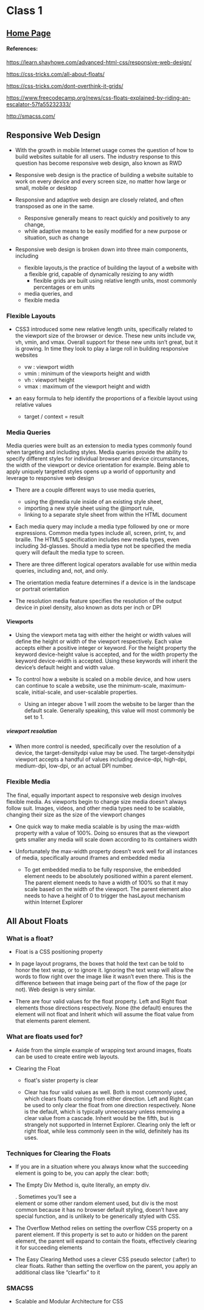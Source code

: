 # Class 1

## [Home Page](../README.md)

#### References:

https://learn.shayhowe.com/advanced-html-css/responsive-web-design/

https://css-tricks.com/all-about-floats/

https://css-tricks.com/dont-overthink-it-grids/

https://www.freecodecamp.org/news/css-floats-explained-by-riding-an-escalator-57fa55232333/  

http://smacss.com/  

## Responsive Web Design

- With the growth in mobile Internet usage comes the question of how to build websites suitable for all users. The industry response to this question has become responsive web design, also known as RWD

- Responsive web design is the practice of building a website suitable to work on every device and every screen size, no matter how large or small, mobile or desktop

- Responsive and adaptive web design are closely related, and often transposed as one in the same. 
    - Responsive generally means to react quickly and positively to any change, 
    - while adaptive means to be easily modified for a new purpose or situation, such as change

- Responsive web design is broken down into three main components, including 
    - flexible layouts,is the practice of building the layout of a website with a flexible grid, capable of dynamically resizing to any width
        - flexible grids are built using relative length units, most commonly percentages or em units
    - media queries, and 
    - flexible media


### Flexible Layouts


- CSS3 introduced some new relative length units, specifically related to the viewport size of the browser or device. These new units include vw, vh, vmin, and vmax. Overall support for these new units isn’t great, but it is growing. In time they look to play a large roll in building responsive websites
    - vw : viewport width
    - vmin : minimum of the viewports height and width
    - vh : viewport height
    - vmax : maximum of the viewport height and width

- an easy formula to help identify the proportions of a flexible layout using relative values
    - target / context = result

### Media Queries

Media queries were built as an extension to media types commonly found when targeting and including styles. Media queries provide the ability to specify different styles for individual browser and device circumstances, the width of the viewport or device orientation for example. Being able to apply uniquely targeted styles opens up a world of opportunity and leverage to responsive web design

- There are a couple different ways to use media queries, 
    - using the @media rule inside of an existing style sheet, 
    - importing a new style sheet using the @import rule,  
    - linking to a separate style sheet from within the HTML document

- Each media query may include a media type followed by one or more expressions. Common media types include all, screen, print, tv, and braille. The HTML5 specification includes new media types, even including 3d-glasses. Should a media type not be specified the media query will default the media type to screen.

- There are three different logical operators available for use within media queries, including and, not, and only.

- The orientation media feature determines if a device is in the landscape or portrait orientation

- The resolution media feature specifies the resolution of the output device in pixel density, also known as dots per inch or DPI

#### Viewports 

- Using the viewport meta tag with either the height or width values will define the height or width of the viewport respectively. Each value accepts either a positive integer or keyword. For the height property the keyword device-height value is accepted, and for the width property the keyword device-width is accepted. Using these keywords will inherit the device’s default height and width value.

- To control how a website is scaled on a mobile device, and how users can continue to scale a website, use the minimum-scale, maximum-scale, initial-scale, and user-scalable properties.
    - Using an integer above 1 will zoom the website to be larger than the default scale. Generally speaking, this value will most commonly be set to 1.

##### viewport resolution

- When more control is needed, specifically over the resolution of a device, the target-densitydpi value may be used. The target-densitydpi viewport accepts a handful of values including device-dpi, high-dpi, medium-dpi, low-dpi, or an actual DPI number.

### Flexible Media

The final, equally important aspect to responsive web design involves flexible media. As viewports begin to change size media doesn’t always follow suit. Images, videos, and other media types need to be scalable, changing their size as the size of the viewport changes

- One quick way to make media scalable is by using the max-width property with a value of 100%. Doing so ensures that as the viewport gets smaller any media will scale down according to its containers width

- Unfortunately the max-width property doesn’t work well for all instances of media, specifically around iframes and embedded media
    - To get embedded media to be fully responsive, the embedded element needs to be absolutely positioned within a parent element. The parent element needs to have a width of 100% so that it may scale based on the width of the viewport. The parent element also needs to have a height of 0 to trigger the hasLayout mechanism within Internet Explorer

## All About Floats 

### What is a float?

- Float is a CSS positioning property
- In page layout programs, the boxes that hold the text can be told to honor the text wrap, or to ignore it. Ignoring the text wrap will allow the words to flow right over the image like it wasn’t even there. This is the difference between that image being part of the flow of the page (or not). Web design is very similar.

- There are four valid values for the float property. Left and Right float elements those directions respectively. None (the default) ensures the element will not float and Inherit which will assume the float value from that elements parent element.

### What are floats used for?

- Aside from the simple example of wrapping text around images, floats can be used to create entire web layouts.

- Clearing the Float
    - float's sister property is clear

    - Clear has four valid values as well. Both is most commonly used, which clears floats coming from either direction. Left and Right can be used to only clear the float from one direction respectively. None is the default, which is typically unnecessary unless removing a clear value from a cascade. Inherit would be the fifth, but is strangely not supported in Internet Explorer. Clearing only the left or right float, while less commonly seen in the wild, definitely has its uses.

### Techniques for Clearing the Floats 

- If you are in a situation where you always know what the succeeding element is going to be, you can apply the clear: both;

- The Empty Div Method is, quite literally, an empty div. <div style="clear: both;"></div>. Sometimes you’ll see a <br> element or some other random element used, but div is the most common because it has no browser default styling, doesn’t have any special function, and is unlikely to be generically styled with CSS.

- The Overflow Method relies on setting the overflow CSS property on a parent element. If this property is set to auto or hidden on the parent element, the parent will expand to contain the floats, effectively clearing it for succeeding elements

- The Easy Clearing Method uses a clever CSS pseudo selector (:after) to clear floats. Rather than setting the overflow on the parent, you apply an additional class like “clearfix” to it



### SMACSS 

- Scalable and Modular Architecture for CSS

